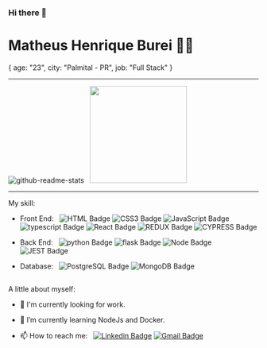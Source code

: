 ### Hi there 👋

# Matheus Henrique Burei :man_technologist:

{
  age: "23",
  city: "Palmital - PR",
  job: "Full Stack"
}

---
![github-readme-stats](https://github-readme-stats.vercel.app/api?username=Matheus-Henrique-Burey&theme=radical&hide_border=true&show_icons=true&line_height=25)
&nbsp;&nbsp;<img height="195em" src="https://github-readme-stats.vercel.app/api/top-langs/?username=Matheus-Henrique-Burey&theme=radical&hide_border=true&layout=compact&langs_count=8"/>

---

My skill:
 - Front End:&nbsp;&nbsp;
![HTML Badge](https://img.shields.io/badge/HTML5-E34F26?style=for-the-badge&logo=html5&logoColor=white)
![CSS3 Badge](https://img.shields.io/badge/CSS3-1572B6?style=for-the-badge&logo=css3&logoColor=white)
![JavaScript Badge](https://img.shields.io/badge/JavaScript-F7DF1E?style=for-the-badge&logo=javascript&logoColor=black)
![typescript Badge](https://img.shields.io/badge/typescript-%23007ACC.svg?style=for-the-badge&logo=typescript&logoColor=white)
![React Badge](https://img.shields.io/badge/React-20232A?style=for-the-badge&logo=react&logoColor=61DAFB)
![REDUX Badge](https://img.shields.io/badge/REDUX-593d88?style=for-the-badge&logo=redux&logoColor=white)
![CYPRESS Badge](https://img.shields.io/badge/CYPRESS-black?style=for-the-badge&logo=cypress&logoColor=white)

- Back End:&nbsp;&nbsp;
![python Badge](https://img.shields.io/badge/python-3670A0?style=for-the-badge&logo=python&logoColor=ffdd54)
![flask Badge](https://img.shields.io/badge/flask-%23000.svg?style=for-the-badge&logo=flask&logoColor=white)
![Node Badge](https://img.shields.io/badge/Node.js-43853D?style=for-the-badge&logo=node.js&logoColor=white)
![JEST Badge](https://img.shields.io/badge/JEST-18df16?style=for-the-badge&logo=jest&logoColor=white)

- Database:&nbsp;&nbsp;
![PostgreSQL Badge](https://img.shields.io/badge/PostgreSQL-316192?style=for-the-badge&logo=postgresql&logoColor=white)
![MongoDB Badge](https://img.shields.io/badge/MongoDB-4EA94B?style=for-the-badge&logo=mongodb&logoColor=white)
<!-- ![HTML Badge]() -->

  ##
 A little about myself:

- 🔭 I'm currently looking for work.
- 🌱 I’m currently learning NodeJs and Docker.
- 📫 How to reach me:&nbsp;&nbsp;
  [![Linkedin Badge](https://img.shields.io/badge/-LinkedIn-blue?style=flat-square&logo=Linkedin&logoColor=white&link=https://www.linkedin.com/in/matheus-h-burei/)](https://www.linkedin.com/in/matheus-h-burei/)
  [![Gmail Badge](https://img.shields.io/badge/-Email-c14438?style=flat-square&logo=Gmail&logoColor=white&link=mailto:matheus.hb99@gmail.com)](mailto:matheus.hb99@gmail.com)
  
  <!-- 

- 🔭 I’m currently working on ...
- 🌱 I’m currently learning ...
- 👯 I’m looking to collaborate on ...
- 🤔 I’m looking for help with ...
- 💬 Ask me about ...
- 📫 How to reach me: ...
- 😄 Pronouns: ...
- ⚡ Fun fact: ...

-->
